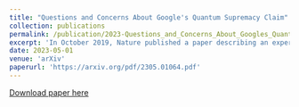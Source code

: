 ```yaml
---
title: "Questions and Concerns About Google's Quantum Supremacy Claim"
collection: publications
permalink: /publication/2023-Questions_and_Concerns_About_Googles_Quantum_Supremacy_Claim
excerpt: 'In October 2019, Nature published a paper describing an experimental work that was performed at Google. The paper claims to demonstrate quantum (computational) supremacy on a 53-qubit quantum computer. This document describes three main concerns (based on statistical analysis) about the Google 2019 experiment.'
date: 2023-05-01
venue: 'arXiv'
paperurl: 'https://arxiv.org/pdf/2305.01064.pdf'
---
```

[Download paper here](https://arxiv.org/pdf/2305.01064.pdf)
